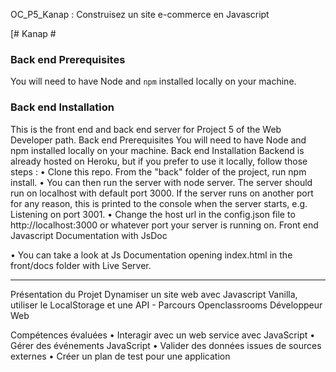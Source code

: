 OC_P5_Kanap : Construisez un site e-commerce en Javascript

 [# Kanap #

### Back end Prerequisites ###

You will need to have Node and `npm` installed locally on your machine.

### Back end Installation ###

This is the front end and back end server for Project 5 of the Web Developer path.
Back end Prerequisites
You will need to have Node and npm installed locally on your machine.
Back end Installation
Backend is already hosted on Heroku, but if you prefer to use it locally, follow those steps :
•	Clone this repo. From the "back" folder of the project, run npm install.
•	You can then run the server with node server. The server should run on localhost with default port 3000. If the server runs on another port for any reason, this is printed to the console when the server starts, e.g. Listening on port 3001.
•	Change the host url in the config.json file to http://localhost:3000 or whatever port your server is running on.
Front end Javascript Documentation with JsDoc
 
•	You can take a look at Js Documentation opening index.html in the front/docs folder with Live Server.
________________________________________
Présentation du Projet
Dynamiser un site web avec Javascript Vanilla, utiliser le LocalStorage et une API - Parcours Openclassrooms Développeur Web
 
Compétences évaluées
•	Interagir avec un web service avec JavaScript
•	Gérer des événements JavaScript
•	Valider des données issues de sources externes
•	Créer un plan de test pour une application


